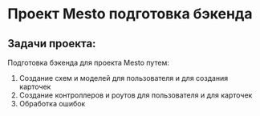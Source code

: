 # Проект Mesto подготовка бэкенда


## Задачи проекта:

Подготовка бэкенда для проекта Mesto путем: 

1. Создание схем и моделей для пользователя и для создания карточек
2. Создание контроллеров и роутов для пользователя и для карточек
3. Обработка ошибок
